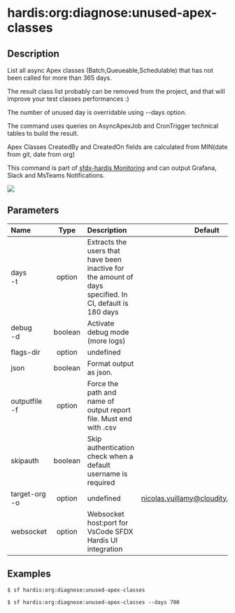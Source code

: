 <!-- This file has been generated with command 'sf hardis:doc:plugin:generate'. Please do not update it manually or it may be overwritten -->
# hardis:org:diagnose:unused-apex-classes

## Description

List all async Apex classes (Batch,Queueable,Schedulable) that has not been called for more than 365 days.
  
The result class list probably can be removed from the project, and that will improve your test classes performances :)

The number of unused day is overridable using --days option. 

The command uses queries on AsyncApexJob and CronTrigger technical tables to build the result.

Apex Classes CreatedBy and CreatedOn fields are calculated from MIN(date from git, date from org)

This command is part of [sfdx-hardis Monitoring](https://sfdx-hardis.cloudity.com/salesforce-monitoring-unused-apex-classes/) and can output Grafana, Slack and MsTeams Notifications.

![](https://sfdx-hardis.cloudity.com/assets/images/screenshot-monitoring-unused-apex-grafana.jpg)


## Parameters

| Name              |  Type   | Description                                                                                             |                Default                 | Required | Options |
|:------------------|:-------:|:--------------------------------------------------------------------------------------------------------|:--------------------------------------:|:--------:|:-------:|
| days<br/>-t       | option  | Extracts the users that have been inactive for the amount of days specified. In CI, default is 180 days |                                        |          |         |
| debug<br/>-d      | boolean | Activate debug mode (more logs)                                                                         |                                        |          |         |
| flags-dir         | option  | undefined                                                                                               |                                        |          |         |
| json              | boolean | Format output as json.                                                                                  |                                        |          |         |
| outputfile<br/>-f | option  | Force the path and name of output report file. Must end with .csv                                       |                                        |          |         |
| skipauth          | boolean | Skip authentication check when a default username is required                                           |                                        |          |         |
| target-org<br/>-o | option  | undefined                                                                                               | nicolas.vuillamy@cloudity.com.playnico |          |         |
| websocket         | option  | Websocket host:port for VsCode SFDX Hardis UI integration                                               |                                        |          |         |

## Examples

```shell
$ sf hardis:org:diagnose:unused-apex-classes
```

```shell
$ sf hardis:org:diagnose:unused-apex-classes --days 700
```


